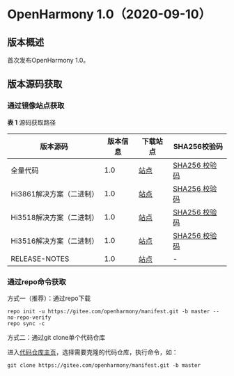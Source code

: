 # OpenHarmony 1.0（2020-09-10）


## 版本概述

首次发布OpenHarmony 1.0。

## 版本源码获取

### 通过镜像站点获取

**表 1**  源码获取路径

| 版本源码                 | 版本信息 | 下载站点                                                     | SHA256校验码                                                 |
| ------------------------ | -------- | ------------------------------------------------------------ | ------------------------------------------------------------ |
| 全量代码                 | 1.0      | [站点](https://repo.huaweicloud.com/harmonyos/os/1.0/code-1.0.tar.gz) | [SHA256 校验码](https://repo.huaweicloud.com/harmonyos/os/1.0/code-1.0.tar.gz.sha256) |
| Hi3861解决方案（二进制） | 1.0      | [站点](https://repo.huaweicloud.com/harmonyos/os/1.0/wifiiot-1.0.tar.gz) | [SHA256 校验码](https://repo.huaweicloud.com/harmonyos/os/1.0/wifiiot-1.0.tar.gz.sha256) |
| Hi3518解决方案（二进制） | 1.0      | [站点](https://repo.huaweicloud.com/harmonyos/os/1.0/ipcamera_hi3518ev300-1.0.tar.gz) | [SHA256 校验码](https://repo.huaweicloud.com/harmonyos/os/1.0/ipcamera_hi3518ev300-1.0.tar.gz.sha256) |
| Hi3516解决方案（二进制） | 1.0      | [站点](https://repo.huaweicloud.com/harmonyos/os/1.0/ipcamera_hi3516dv300-1.0.tar.gz) | [SHA256 校验码](https://repo.huaweicloud.com/harmonyos/os/1.0/ipcamera_hi3516dv300-1.0.tar.gz.sha256) |
| RELEASE-NOTES            | 1.0      | [站点](https://repo.huaweicloud.com/harmonyos/os/1.0/RELEASE-NOTES.txt) | -                                                            |


### 通过repo命令获取

方式一（推荐）：通过repo下载

```
repo init -u https://gitee.com/openharmony/manifest.git -b master --no-repo-verify
repo sync -c
```

方式二：通过git clone单个代码仓库

进入[代码仓库主页](https://gitee.com/openharmony)，选择需要克隆的代码仓库，执行命令，如：

```
git clone https://gitee.com/openharmony/manifest.git -b master
```